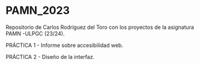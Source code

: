 # PAMN_2023
Repositorio de Carlos Rodríguez del Toro con los proyectos de la asignatura PAMN -ULPGC (23/24).

PRÁCTICA 1 - Informe sobre accesibilidad web.


PRÁCTICA 2 - Diseño de la interfaz.
